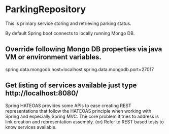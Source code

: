 # ParkingRepository
This is primary service storing and retrieving parking status.

By default Spring boot connects to locally running Mongo DB.

## Override following Mongo DB properties via java VM or environment variables.
spring.data.mongodb.host=localhost
spring.data.mongodb.port=27017

## Get listing of services available just type http://localhost:8080/ 
Spring HATEOAS provides some APIs to ease creating REST representations that follow the HATEOAS principle when working with Spring and especially Spring MVC. The core problem it tries to address is link creation and representation assembly.
(or) Refer to REST based tests to know services available. 
